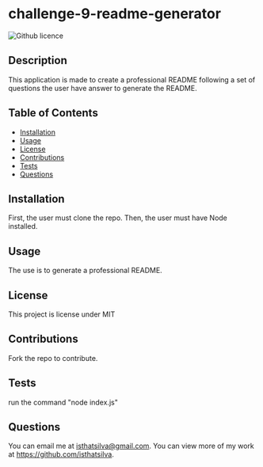 # challenge-9-readme-generator
![Github licence](http://img.shields.io/badge/license-MIT-blue.svg)
        
## Description 
This application is made to create a professional README following a set of questions the user have answer to generate the README.

## Table of Contents
- [Installation](#installation)
- [Usage](#usage)
- [License](#license)
- [Contributions](#contributing)
- [Tests](#tests)
- [Questions](#questions)
        
## Installation 
First, the user must clone the repo. Then, the user must have Node installed.

## Usage
The use is to generate a professional README.

## License 
This project is license under MIT

## Contributions 
Fork the repo to contribute.

## Tests
run the command "node index.js"

## Questions
You can email me at isthatsilva@gmail.com. 
You can view more of my work at https://github.com/isthatsilva.

